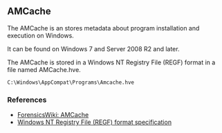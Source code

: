 ## AMCache

The AMCache is an stores metadata about program installation and execution on
Windows.

It can be found on Windows 7 and Server 2008 R2 and later.

The AMCache is stored in a Windows NT Registry File (REGF) format in a file
named AMCache.hve.

```
C:\Windows\AppCompat\Programs\Amcache.hve 
```

### References

* [ForensicsWiki: AMCache](https://forensicswiki.xyz/wiki/index.php?title=AMCache)
* [Windows NT Registry File (REGF) format specification](https://github.com/libyal/libregf/blob/master/documentation/Windows%20NT%20Registry%20File%20(REGF)%20format.asciidoc)
